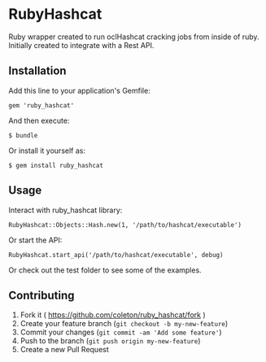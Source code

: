 # RubyHashcat

Ruby wrapper created to run oclHashcat cracking jobs from inside of ruby. Initially created to integrate with a Rest API.

## Installation

Add this line to your application's Gemfile:

    gem 'ruby_hashcat'

And then execute:

    $ bundle

Or install it yourself as:

    $ gem install ruby_hashcat

## Usage

Interact with ruby_hashcat library:

    RubyHashcat::Objects::Hash.new(1, '/path/to/hashcat/executable')

Or start the API:

    RubyHashcat.start_api('/path/to/hashcat/executable', debug)

Or check out the test folder to see some of the examples.

## Contributing

1. Fork it ( https://github.com/coleton/ruby_hashcat/fork )
2. Create your feature branch (`git checkout -b my-new-feature`)
3. Commit your changes (`git commit -am 'Add some feature'`)
4. Push to the branch (`git push origin my-new-feature`)
5. Create a new Pull Request
